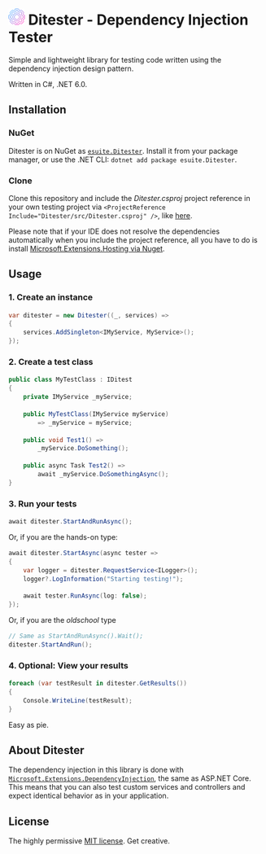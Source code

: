 # ![Ditester](DitesterIconSmall.png) Ditester - Dependency Injection Tester

Simple and lightweight library for testing code written using the
dependency injection design pattern.

Written in C#, .NET 6.0.

## Installation

### NuGet

Ditester is on NuGet as [`esuite.Ditester`](https://www.nuget.org/packages/esuite.Ditester/0.0.9). Install it from your package manager, or use the .NET CLI:
`dotnet add package esuite.Ditester`.

### Clone

Clone this repository and include the *Ditester.csproj* project reference in your own testing project via `<ProjectReference Include="Ditester/src/Ditester.csproj" />`, like [here](https://github.com/ESP-Web-Development/Ditester/blob/main/Examples/Example1/Example1.csproj).

Please note that if your IDE does not resolve the dependencies automatically when you include the project reference, all you have to do is install [Microsoft.Extensions.Hosting via Nuget](https://www.nuget.org/packages/Microsoft.Extensions.Hosting).

## Usage

### 1. Create an instance

``` C#
var ditester = new Ditester((_, services) =>
{
    services.AddSingleton<IMyService, MyService>();
});
```

### 2. Create a test class

``` C#
public class MyTestClass : IDitest
{
    private IMyService _myService;

    public MyTestClass(IMyService myService)
        => _myService = myService;

    public void Test1() =>
        _myService.DoSomething();

    public async Task Test2() =>
        await _myService.DoSomethingAsync();
}
```

### 3. Run your tests

``` C#
await ditester.StartAndRunAsync();
```

Or, if you are the hands-on type:

``` C#
await ditester.StartAsync(async tester =>
{
    var logger = ditester.RequestService<ILogger>();
    logger?.LogInformation("Starting testing!");

    await tester.RunAsync(log: false);
});
```

Or, if you are the *oldschool* type

``` C#
// Same as StartAndRunAsync().Wait();
ditester.StartAndRun();
```

### 4. Optional: View your results

``` C#
foreach (var testResult in ditester.GetResults())
{
    Console.WriteLine(testResult);
}
```

Easy as pie.

## About Ditester

The dependency injection in this library is done with [`Microsoft.Extensions.DependencyInjection`](https://github.com/dotnet/runtime/tree/main/src/libraries/Microsoft.Extensions.DependencyInjection), the same as ASP.NET Core. This means that you can also test custom services and controllers and expect identical behavior as in your application.

## License

The highly permissive [MIT license](https://github.com/ESP-Web-Development/Ditester/blob/main/LICENSE). Get creative.
